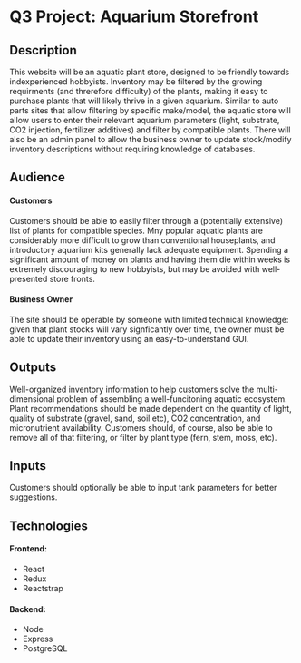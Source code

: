 # Q3 Project: Aquarium Storefront 

## Description
  This website will be an aquatic plant store, designed to be friendly towards indexperienced hobbyists. Inventory may be filtered by the growing requirments (and threrefore difficulty) of the plants, making it easy to purchase plants that will likely thrive in a given aquarium.
  Similar to auto parts sites that allow filtering by specific make/model, the aquatic store will allow users to enter their relevant aquarium parameters (light, substrate, CO2 injection, fertilizer additives) and filter by compatible plants.
    There will also be an admin panel to allow the business owner to update stock/modify inventory descriptions without requiring knowledge of databases.

## Audience
  #### Customers
 Customers should be able to easily filter through a (potentially extensive) list of plants for compatible species. Mny popular aquatic plants are considerably more difficult to grow than conventional houseplants, and introductory aquarium kits generally lack adequate equipment. Spending a significant amount of money on plants and having them die within weeks is extremely discouraging to new hobbyists, but may be avoided with well-presented store fronts.
 
#### Business Owner
  The site should be operable by someone with limited technical knowledge: given that plant stocks will vary signficantly over time, the owner must be able to update their inventory using an easy-to-understand GUI.

## Outputs
  Well-organized inventory information to help customers solve the multi-dimensional problem of assembling a well-funcitoning aquatic ecosystem. Plant recommendations should be made dependent on the quantity of light, quality of substrate (gravel, sand, soil etc), CO2 concentration, and micronutrient availability.
  Customers should, of course, also be able to remove all of that filtering, or filter by plant type (fern, stem, moss, etc).
  
## Inputs
  Customers should optionally be able to input tank parameters for better suggestions.

## Technologies
  #### Frontend:
  * React
  * Redux
  * Reactstrap
  #### Backend:
  * Node
  * Express
  * PostgreSQL

    

